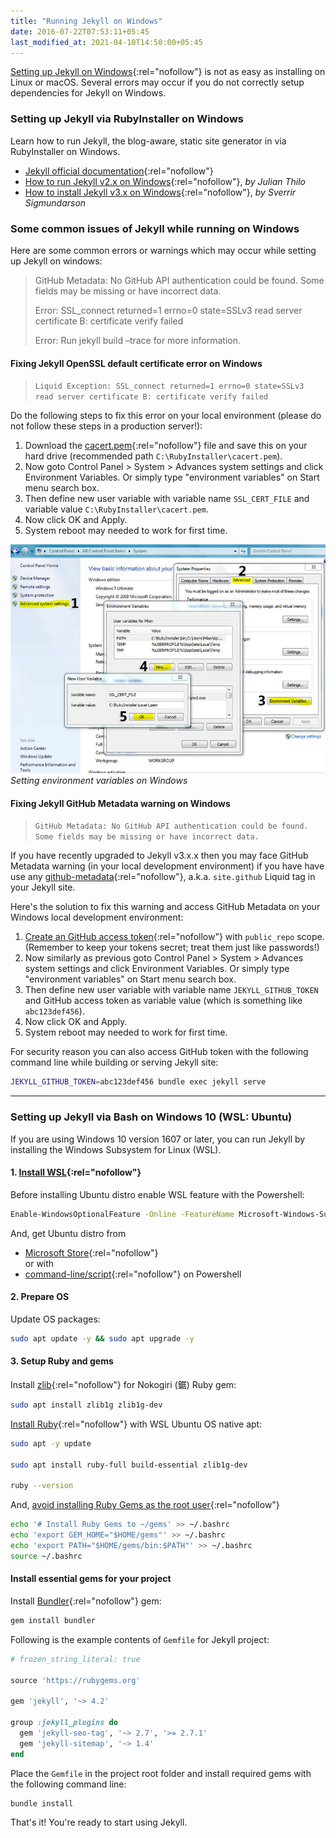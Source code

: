```yaml
---
title: "Running Jekyll on Windows"
date: 2016-07-22T07:53:11+05:45
last_modified_at: 2021-04-10T14:50:00+05:45
---
```


[Setting up Jekyll on Windows](https://jekyllrb.com/docs/windows/){:rel="nofollow"} is not as easy as installing on Linux or macOS. Several errors may occur if you do not correctly setup dependencies for Jekyll on Windows.

### Setting up Jekyll via RubyInstaller on Windows

Learn how to run Jekyll, the blog-aware, static site generator in via RubyInstaller on Windows.

- [Jekyll official documentation](https://jekyllrb.com/docs/installation/windows/#installation-via-rubyinstaller){:rel="nofollow"}
- [How to run Jekyll v2.x on Windows](http://jekyll-windows.juthilo.com/){:rel="nofollow"}, _by Julian Thilo_
- [How to install Jekyll v3.x on Windows](https://labs.sverrirs.com/jekyll/){:rel="nofollow"}, _by Sverrir Sigmundarson_

### Some common issues of Jekyll while running on Windows

Here are some common errors or warnings which may occur while setting up Jekyll on windows:

> GitHub Metadata: No GitHub API authentication could be found. Some fields may be missing or have incorrect data.
>
> Error: SSL_connect returned=1 errno=0 state=SSLv3 read server certificate B: certificate verify failed
>
> Error: Run jekyll build –trace for more information.

#### Fixing Jekyll OpenSSL default certificate error on Windows

> `Liquid Exception: SSL_connect returned=1 errno=0 state=SSLv3 read server certificate B: certificate verify failed`

Do the following steps to fix this error on your local environment (please do not follow these steps in a production server!):

1. Download the [cacert.pem](http://curl.haxx.se/ca/cacert.pem){:rel="nofollow"} file and save this on your hard drive (recommended path `C:\RubyInstaller\cacert.pem`).
2. Now goto Control Panel > System > Advances system settings and click Environment Variables. Or simply type "environment variables" on Start menu search box.
3. Then define new user variable with variable name `SSL_CERT_FILE` and variable value `C:\RubyInstaller\cacert.pem`.
4. Now click OK and Apply.
5. System reboot may needed to work for first time.

![Setting environment variables on Windows](/uploads/20160722-setting-environment-variables-on-windows.jpg)
_Setting environment variables on Windows_

#### Fixing Jekyll GitHub Metadata warning on Windows

> `GitHub Metadata: No GitHub API authentication could be found. Some fields may be missing or have incorrect data.`

If you have recently upgraded to Jekyll v3.x.x then you may face GitHub Metadata warning (in your local development environment) if you have have use any [github-metadata](https://github.com/jekyll/github-metadata){:rel="nofollow"}, a.k.a. `site.github` Liquid tag in your Jekyll site.

Here's the solution to fix this warning and access GitHub Metadata on your Windows local development environment:

1. [Create an GitHub access token](https://help.github.com/articles/creating-an-access-token-for-command-line-use/){:rel="nofollow"} with `public_repo` scope. (Remember to keep your tokens secret; treat them just like passwords!)
2. Now similarly as previous goto Control Panel > System > Advances system settings and click Environment Variables. Or simply type "environment variables" on Start menu search box.
3. Then define new user variable with variable name `JEKYLL_GITHUB_TOKEN` and GitHub access token as variable value (which is something like `abc123def456`).
4. Now click OK and Apply.
5. System reboot may needed to work for first time.

For security reason you can also access GitHub token with the following command line while building or serving Jekyll site:

```bash
JEKYLL_GITHUB_TOKEN=abc123def456 bundle exec jekyll serve
```

---

### Setting up Jekyll via Bash on Windows 10 (WSL: Ubuntu)

If you are using Windows 10 version 1607 or later, you can run Jekyll by installing the Windows Subsystem for Linux (WSL).

#### 1. [Install WSL](https://docs.microsoft.com/en-us/windows/wsl/install-win10){:rel="nofollow"}

Before installing Ubuntu distro enable WSL feature with the Powershell:

```bash
Enable-WindowsOptionalFeature -Online -FeatureName Microsoft-Windows-Subsystem-Linux
```

And, get Ubuntu distro from

- [Microsoft Store](https://www.microsoft.com/en-us/p/ubuntu/9nblggh4msv6){:rel="nofollow"}<br />
  or with
- [command-line/script](https://docs.microsoft.com/en-us/windows/wsl/install-manual){:rel="nofollow"} on Powershell

#### 2. Prepare OS

Update OS packages:

```bash
sudo apt update -y && sudo apt upgrade -y
```

#### 3. Setup Ruby and gems

Install [zlib](https://www.zlib.net/){:rel="nofollow"} for Nokogiri (鋸) Ruby gem:

```bash
sudo apt install zlib1g zlib1g-dev
```

[Install Ruby](https://www.ruby-lang.org/en/documentation/installation/#apt){:rel="nofollow"} with WSL Ubuntu OS native apt:

```bash
sudo apt -y update

sudo apt install ruby-full build-essential zlib1g-dev

ruby --version
```

And, [avoid installing Ruby Gems as the root user](https://jekyllrb.com/docs/installation/ubuntu/){:rel="nofollow"}

```bash
echo '# Install Ruby Gems to ~/gems' >> ~/.bashrc
echo 'export GEM_HOME="$HOME/gems"' >> ~/.bashrc
echo 'export PATH="$HOME/gems/bin:$PATH"' >> ~/.bashrc
source ~/.bashrc
```

#### Install essential gems for your project

Install [Bundler](https://bundler.io/){:rel="nofollow"} gem:

```bash
gem install bundler
```

Following is the example contents of `Gemfile` for Jekyll project:

```rb
# frozen_string_literal: true

source 'https://rubygems.org'

gem 'jekyll', '~> 4.2'

group :jekyll_plugins do
  gem 'jekyll-seo-tag', '~> 2.7', '>= 2.7.1'
  gem 'jekyll-sitemap', '~> 1.4'
end
```

Place the `Gemfile` in the project root folder and install required gems with the following command line:

```bash
bundle install
```

That's it! You're ready to start using Jekyll.
